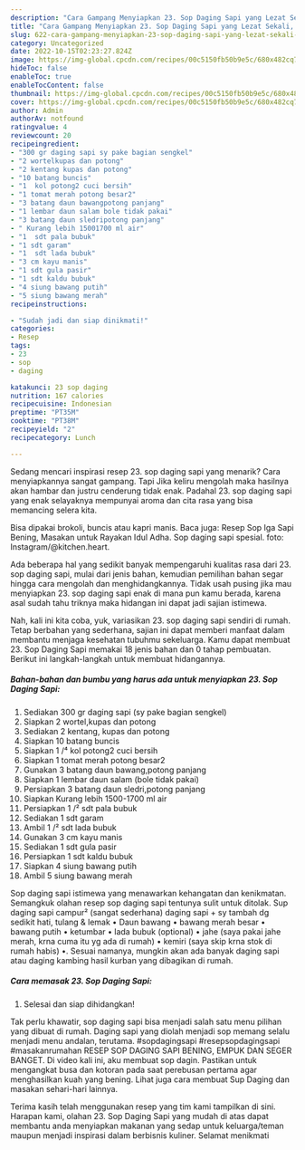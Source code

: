 ```yaml
---
description: "Cara Gampang Menyiapkan 23. Sop Daging Sapi yang Lezat Sekali, Buat Buka Puasa Bisa Manjain Lidah"
title: "Cara Gampang Menyiapkan 23. Sop Daging Sapi yang Lezat Sekali, Buat Buka Puasa Bisa Manjain Lidah"
slug: 622-cara-gampang-menyiapkan-23-sop-daging-sapi-yang-lezat-sekali-buat-buka-puasa-bisa-manjain-lidah
category: Uncategorized
date: 2022-10-15T02:23:27.824Z
image: https://img-global.cpcdn.com/recipes/00c5150fb50b9e5c/680x482cq70/23-sop-daging-sapi-foto-resep-utama.jpg
hideToc: false
enableToc: true
enableTocContent: false
thumbnail: https://img-global.cpcdn.com/recipes/00c5150fb50b9e5c/680x482cq70/23-sop-daging-sapi-foto-resep-utama.jpg
cover: https://img-global.cpcdn.com/recipes/00c5150fb50b9e5c/680x482cq70/23-sop-daging-sapi-foto-resep-utama.jpg
author: Admin
authorAv: notfound
ratingvalue: 4
reviewcount: 20
recipeingredient:
- "300 gr daging sapi sy pake bagian sengkel"
- "2 wortelkupas dan potong"
- "2 kentang kupas dan potong"
- "10 batang buncis"
- "1  kol potong2 cuci bersih"
- "1 tomat merah potong besar2"
- "3 batang daun bawangpotong panjang"
- "1 lembar daun salam bole tidak pakai"
- "3 batang daun sledripotong panjang"
- " Kurang lebih 15001700 ml air"
- "1  sdt pala bubuk"
- "1 sdt garam"
- "1  sdt lada bubuk"
- "3 cm kayu manis"
- "1 sdt gula pasir"
- "1 sdt kaldu bubuk"
- "4 siung bawang putih"
- "5 siung bawang merah"
recipeinstructions:

- "Sudah jadi dan siap dinikmati!"
categories:
- Resep
tags:
- 23
- sop
- daging

katakunci: 23 sop daging 
nutrition: 167 calories
recipecuisine: Indonesian
preptime: "PT35M"
cooktime: "PT38M"
recipeyield: "2"
recipecategory: Lunch

---
```



Sedang mencari inspirasi resep 23. sop daging sapi yang menarik? Cara menyiapkannya sangat gampang. Tapi Jika keliru mengolah maka hasilnya akan hambar dan justru cenderung tidak enak. Padahal 23. sop daging sapi yang enak selayaknya mempunyai aroma dan cita rasa yang bisa memancing selera kita.


Bisa dipakai brokoli, buncis atau kapri manis. Baca juga: Resep Sop Iga Sapi Bening, Masakan untuk Rayakan Idul Adha. Sop daging sapi spesial. foto: Instagram/@kitchen.heart.

Ada beberapa hal yang sedikit banyak mempengaruhi kualitas rasa dari 23. sop daging sapi, mulai dari jenis bahan, kemudian pemilihan bahan segar hingga cara mengolah dan menghidangkannya. Tidak usah pusing jika mau menyiapkan 23. sop daging sapi enak di mana pun kamu berada, karena asal sudah tahu triknya maka hidangan ini dapat jadi sajian istimewa.


Nah, kali ini kita coba, yuk, variasikan 23. sop daging sapi sendiri di rumah. Tetap berbahan yang sederhana, sajian ini dapat memberi manfaat dalam membantu menjaga kesehatan tubuhmu sekeluarga. Kamu dapat membuat 23. Sop Daging Sapi memakai 18 jenis bahan dan 0 tahap pembuatan. Berikut ini langkah-langkah untuk membuat hidangannya.

<!--inarticleads1-->

##### Bahan-bahan dan bumbu yang harus ada untuk menyiapkan 23. Sop Daging Sapi:

1. Sediakan 300 gr daging sapi (sy pake bagian sengkel)
1. Siapkan 2 wortel,kupas dan potong
1. Sediakan 2 kentang, kupas dan potong
1. Siapkan 10 batang buncis
1. Siapkan 1 /⁴ kol potong2 cuci bersih
1. Siapkan 1 tomat merah potong besar2
1. Gunakan 3 batang daun bawang,potong panjang
1. Siapkan 1 lembar daun salam (bole tidak pakai)
1. Persiapkan 3 batang daun sledri,potong panjang
1. Siapkan  Kurang lebih 1500-1700 ml air
1. Persiapkan 1 /² sdt pala bubuk
1. Sediakan 1 sdt garam
1. Ambil 1 /² sdt lada bubuk
1. Gunakan 3 cm kayu manis
1. Sediakan 1 sdt gula pasir
1. Persiapkan 1 sdt kaldu bubuk
1. Siapkan 4 siung bawang putih
1. Ambil 5 siung bawang merah


Sop daging sapi istimewa yang menawarkan kehangatan dan kenikmatan. Semangkuk olahan resep sop daging sapi tentunya sulit untuk ditolak. Sup daging sapi campur² (sangat sederhana) daging sapi + sy tambah dg sedikit hati, tulang &amp; lemak • Daun bawang • bawang merah besar • bawang putih • ketumbar • lada bubuk (optional) • jahe (saya pakai jahe merah, krna cuma itu yg ada di rumah) • kemiri (saya skip krna stok di rumah habis) •. Sesuai namanya, mungkin akan ada banyak daging sapi atau daging kambing hasil kurban yang dibagikan di rumah. 

<!--inarticleads2-->

##### Cara memasak 23. Sop Daging Sapi:


1. Selesai dan siap dihidangkan!

Tak perlu khawatir, sop daging sapi bisa menjadi salah satu menu pilihan yang dibuat di rumah. Daging sapi yang diolah menjadi sop memang selalu menjadi menu andalan, terutama. #sopdagingsapi #resepsopdagingsapi #masakanrumahan RESEP SOP DAGING SAPI BENING, EMPUK DAN SEGER BANGET. Di video kali ini, aku membuat sop dagin. Pastikan untuk mengangkat busa dan kotoran pada saat perebusan pertama agar menghasilkan kuah yang bening. Lihat juga cara membuat Sup Daging dan masakan sehari-hari lainnya. 

Terima kasih telah menggunakan resep yang tim kami tampilkan di sini. Harapan kami, olahan 23. Sop Daging Sapi yang mudah di atas dapat membantu anda menyiapkan makanan yang sedap untuk keluarga/teman maupun menjadi inspirasi dalam berbisnis kuliner. Selamat menikmati
